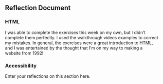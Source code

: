 ## Reflection Document

### HTML

I was able to complete the exercises this week on my own, but I didn't complete them perfectly. I used the walkthrough videos examples to correct my mistakes. In general, the exercises were a great introduction to HTML, and I was entertained by the thought that I'm on my way to making a website from 1992!

### Accessibility

Enter your reflections on this section here.
